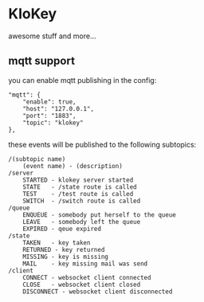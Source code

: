 # KloKey

awesome stuff and more...

## mqtt support

you can enable mqtt publishing in the config:

    "mqtt": {
        "enable": true,
        "host": "127.0.0.1",
        "port": "1883",
        "topic": "klokey"
    },
    
these events will be published to the following subtopics:

    /(subtopic name)
        (event name) - (description)
    /server
        STARTED - klokey server started
        STATE   - /state route is called
        TEST    - /test route is called
        SWITCH  - /switch route is called
    /queue
        ENQUEUE - somebody put herself to the queue
        LEAVE   - somebody left the queue
        EXPIRED - qeue expired
    /state
        TAKEN   - key taken
        RETURNED - key returned
        MISSING - key is missing
        MAIL    - key missing mail was send
    /client
        CONNECT - websocket client connected
        CLOSE   - websocket client closed
        DISCONNECT - websocket client disconnected
